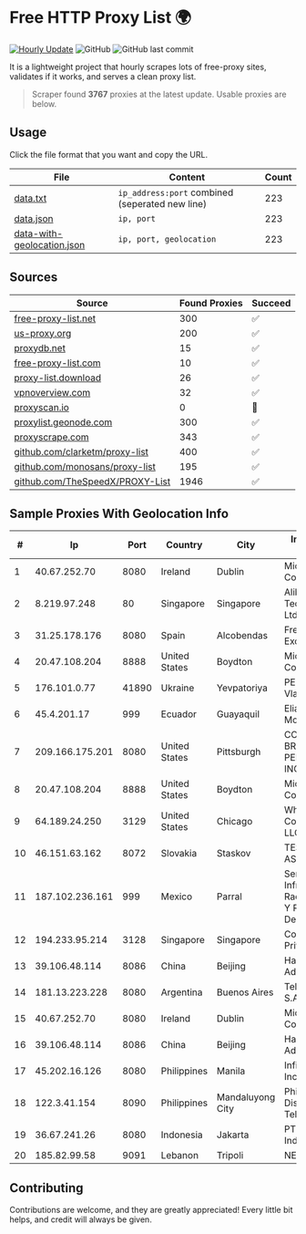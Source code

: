 
# Free HTTP Proxy List 🌍

[![Hourly Update](https://github.com/mertguvencli/http-proxy-list/actions/workflows/main.yml/badge.svg?branch=main)](https://github.com/mertguvencli/http-proxy-list/actions/workflows/main.yml)
![GitHub](https://img.shields.io/github/license/mertguvencli/http-proxy-list)
![GitHub last commit](https://img.shields.io/github/last-commit/mertguvencli/http-proxy-list)

It is a lightweight project that hourly scrapes lots of free-proxy sites, validates if it works, and serves a clean proxy list.


> Scraper found **3767** proxies at the latest update. Usable proxies are below.

## Usage

Click the file format that you want and copy the URL.


|File|Content|Count|
|----|-------|-----|
|[data.txt](https://raw.githubusercontent.com/mertguvencli/http-proxy-list/main/proxy-list/data.txt)|`ip_address:port` combined (seperated new line)|223|
|[data.json](https://raw.githubusercontent.com/mertguvencli/http-proxy-list/main/proxy-list/data.json)|`ip, port`|223|
|[data-with-geolocation.json](https://raw.githubusercontent.com/mertguvencli/http-proxy-list/main/proxy-list/data-with-geolocation.json)|`ip, port, geolocation`|223|

## Sources

|Source|Found Proxies|Succeed|
|------|-------------|-------|
|[free-proxy-list.net](https://free-proxy-list.net)|300|✅|
|[us-proxy.org](https://www.us-proxy.org)|200|✅|
|[proxydb.net](http://proxydb.net)|15|✅|
|[free-proxy-list.com](https://free-proxy-list.com/?page=&port=&type%5B%5D=http&type%5B%5D=https&up_time=0&search=Search)|10|✅|
|[proxy-list.download](https://www.proxy-list.download/HTTP)|26|✅|
|[vpnoverview.com](https://vpnoverview.com/privacy/anonymous-browsing/free-proxy-servers)|32|✅|
|[proxyscan.io](https://www.proxyscan.io)|0|🚫|
|[proxylist.geonode.com](https://proxylist.geonode.com/api/proxy-list?limit=300&page=1&sort_by=lastChecked&sort_type=desc&protocols=http,https)|300|✅|
|[proxyscrape.com](https://api.proxyscrape.com/v2/?request=displayproxies&protocol=http&timeout=10000&country=all&ssl=all&anonymity=all)|343|✅|
|[github.com/clarketm/proxy-list](https://raw.githubusercontent.com/clarketm/proxy-list/master/proxy-list-raw.txt)|400|✅|
|[github.com/monosans/proxy-list](https://raw.githubusercontent.com/monosans/proxy-list/main/proxies/http.txt)|195|✅|
|[github.com/TheSpeedX/PROXY-List](https://raw.githubusercontent.com/TheSpeedX/PROXY-List/master/http.txt)|1946|✅|


## Sample Proxies With Geolocation Info

|#|Ip|Port|Country|City|Internet Service Provider|
|-|--|----|-------|----|-------------------------|
|1|40.67.252.70|8080|Ireland|Dublin|Microsoft Corporation|
|2|8.219.97.248|80|Singapore|Singapore|Alibaba (US) Technology Co., Ltd.|
|3|31.25.178.176|8080|Spain|Alcobendas|Free Technologies Excom SL|
|4|20.47.108.204|8888|United States|Boydton|Microsoft Corporation|
|5|176.101.0.77|41890|Ukraine|Yevpatoriya|PE Zinstein Hariton Vladimirovich|
|6|45.4.201.17|999|Ecuador|Guayaquil|Eliana Vanessa Morocho Oña|
|7|209.166.175.201|8080|United States|Pittsburgh|CONTINENTAL BROADBAND PENNSYLVANIA, INC.|
|8|20.47.108.204|8888|United States|Boydton|Microsoft Corporation|
|9|64.189.24.250|3129|United States|Chicago|WhiteSky Communications, LLC.|
|10|46.151.63.162|8072|Slovakia|Staskov|TES Media s.r.o. 60 ASown|
|11|187.102.236.161|999|Mexico|Parral|Servicios De Infraestructura De Radiocomunicacion Y Redes Privadas De Datos HYP|
|12|194.233.95.214|3128|Singapore|Singapore|Contabo Asia Private Limited|
|13|39.106.48.114|8086|China|Beijing|Hangzhou Alibaba Advertising Co|
|14|181.13.223.228|8080|Argentina|Buenos Aires|Telecom Argentina S.A.|
|15|40.67.252.70|8080|Ireland|Dublin|Microsoft Corporation|
|16|39.106.48.114|8086|China|Beijing|Hangzhou Alibaba Advertising Co|
|17|45.202.16.126|8080|Philippines|Manila|Infinivan Incorporated|
|18|122.3.41.154|8090|Philippines|Mandaluyong City|Philippine Long Distance Telephone Co.|
|19|36.67.241.26|8080|Indonesia|Jakarta|PT. Telekomunikasi Indonesia|
|20|185.82.99.58|9091|Lebanon|Tripoli|NET 360 S.A.R.L|



## Contributing

Contributions are welcome, and they are greatly appreciated! Every
little bit helps, and credit will always be given.

